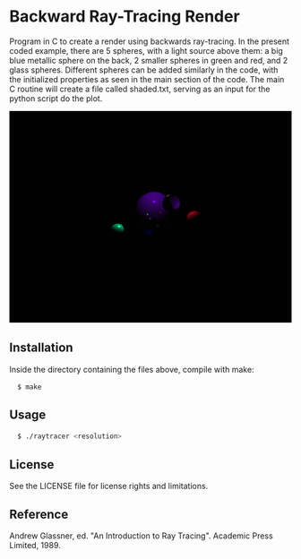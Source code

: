 # Backward Ray-Tracing Render

Program in C to create a render using backwards ray-tracing. In the present coded example, there are 5 spheres, with a light source above them: a big blue metallic sphere on the back, 2 smaller spheres in green and red, and 2 glass spheres. Different spheres can be added similarly in the code, with the initialized properties as seen in the main section of the code. The main C routine will create a file called shaded.txt, serving as an input for the python script do the plot.

![Alt text](spheres.png)

## Installation

Inside the directory containing the files above, compile with make:

```bash
  $ make
```
    
## Usage

```bash
  $ ./raytracer <resolution>
```

## License

See the LICENSE file for license rights and limitations.

## Reference

Andrew Glassner, ed. "An Introduction to Ray Tracing". Academic Press Limited, 1989.
